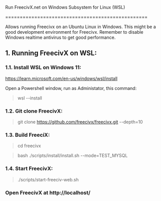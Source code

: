 Run FreecivX.net on Windows Subsystem for Linux (WSL)

=================================================

  

Allows running Freecivx on an Ubuntu Linux in Windows. 
This might be a good development environment for Freecivx. 
Remember to disable Windows realtime antivirus to get good performance.

  
## 1. Running FreecivX on WSL:

### 1.1. Install WSL on Windows 11:

https://learn.microsoft.com/en-us/windows/wsl/install

Open a Powershell window, run as Administator, this command:

> wsl --install

  

### 1.2. Git clone FreecivX:

> git clone https://github.com/freecivx/freecivx.git --depth=10

  

### 1.3. Build FreeciX:

> cd freecivx

> bash ./scripts/install/install.sh --mode=TEST_MYSQL

  

### 1.4. Start FreecivX:

> ./scripts/start-freeciv-web.sh

  

### Open FreecivX at http://localhost/

<br />

